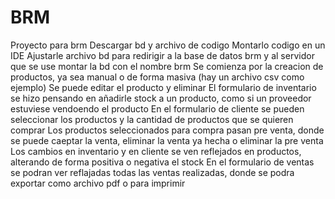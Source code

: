 # BRM
Proyecto para brm
Descargar bd y archivo de codigo
Montarlo codigo en un IDE
Ajustarle archivo bd para redirigir a la base de datos brm y al servidor que se use
montar la bd con el nombre brm
Se comienza por la creacion de productos, ya sea manual o de forma masiva (hay un archivo csv como ejemplo)
Se puede editar el producto y eliminar
El formulario de inventario se hizo pensando en añadirle stock a un producto, como si un proveedor estuviese vendoendo el producto
En el formulario de cliente se pueden seleccionar los productos y la cantidad de productos que se quieren comprar
Los productos seleccionados para compra pasan pre venta, donde se puede caeptar la venta, eliminar la venta ya hecha o eliminar la pre venta
Los cambios en inventario y en cliente se ven reflejados en productos, alterando de forma positiva o negativa el stock
En el formulario de ventas se podran ver reflajadas todas las ventas realizadas, donde se podra exportar como archivo pdf o para imprimir
